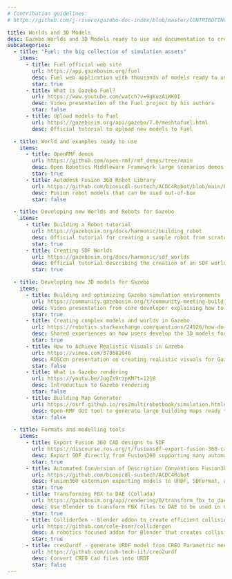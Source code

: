 ```yaml
---
# Contribution guidelines:
# https://github.com/j-rivero/gazebo-doc-index/blob/master/CONTRIBUTING.md

title: Worlds and 3D Models
desc: Gazebo Worlds and 3D Models ready to use and documentation to create new ones
subcategories:
  - title: "Fuel: the big collection of simulation assets"
    items:
      - title: Fuel official web site
        url: https://app.gazebosim.org/fuel
        desc: Fuel web application with thousands of models ready to use (drag and drop into Gazebo)
        star: true
      - title: What is Gazebo Fuel?
        url: https://www.youtube.com/watch?v=9gKuzAiWK0I
        desc: Video presentation of the Fuel project by his authors
        star: false
      - title: Upload models to Fuel
        url: https://gazebosim.org/api/gazebo/7.0/meshtofuel.html
        desc: Official tutorial to upload new models to Fuel

  - title: World and examples ready to use
    items:
      - title: OpenRMF demos
        url: https://github.com/open-rmf/rmf_demos/tree/main
        desc: Open Robotics Middleware Framework large scenarios demos for Gazebo and ROS
        star: true
      - title: Autodesk Fusion 360 Robot Library
        url: https://github.com/bionicdl-sustech/ACDC4Robot/blob/main/RobotLibrary.md
        desc: Fusion robot models that can be used out-of-box
        star: false

  - title: Developing new Worlds and Robots for Gazebo
    items:
      - title: Building a Robot tutorial
        url: https://gazebosim.org/docs/harmonic/building_robot
        desc: Official tutorial for creating a sample robot from scratch
        star: true
      - title: Creating SDF Worlds
        url: https://gazebosim.org/docs/harmonic/sdf_worlds
        desc: Official tutorial describing the creation of an SDF world
        star: true

  - title: Developing new 3D models for Gazebo
    items:
      - title: Building and optimizing Gazebo simulation environments
        url: https://community.gazebosim.org/t/community-meeting-building-and-optimizing-gazebo-simulation-environments/2831
        desc: Video presentation from core developer explaining how to achive efficency in complex simulations
        star: true
      - title: Creating complex models and worlds in Gazebo
        url: https://robotics.stackexchange.com/questions/24926/how-do-people-create-complex-models-worlds-in-the-gazebo/
        desc: Shared experiences on how users develop the 3D models for Gazebo
        star: true
      - title: How to Achieve Realistic Visuals in Gazebo
        url: https://vimeo.com/378682646
        desc: ROSCon presentation on creating realistic visuals for Gazebo
        star: false
      - title: What is Gazebo rendering
        url: https://youtu.be/JugZs9rzpKM?t=1218
        desc: Introduction to Gazebo rendering
        star: false
      - title: Building Map Generator
        url: https://osrf.github.io/ros2multirobotbook/simulation.html#building-map-generator
        desc: Open-RMF GUI tool to generate large building maps ready to use in Gazebo
        star: false

  - title: Formats and modelling tools
    items:
      - title: Export Fusion 360 CAD designs to SDF
        url: https://discourse.ros.org/t/fusionsdf-export-fusion-360-cad-designs-to-sdf/39430/1
        desc: Export SDF directly from Fusion360 supporting many automatic features.
        star: true
      - title: Automated Conversion of Description Conventions Fusion360 Add-In.
        url: https://github.com/bionicdl-sustech/ACDC4Robot
        desc: Fusion360 extension exporting models to URDF, SDFormat, and MJCF
        star: true
      - title: Transforming FBX to DAE (Collada)
        url: https://gazebosim.org/api/rendering/8/transform_fbx_to_dae.html
        desc: Use Blender to transform FBX files to DAE to be used in Gazebo
        star: true
      - title: ColliderGen - Blender addon to create efficient collision geometries
        url: https://github.com/cole-bsmr/collidergen
        desc: A robotics focused addon for Blender that creates collision geometry and SDF files.
        star: true
      - title: creo2urdf - generate URDF model from CREO Parametric mechanisms
        url: https://github.com/icub-tech-iit/creo2urdf
        desc: Convert CREO Cad files into URDF
        star: false
---
```

